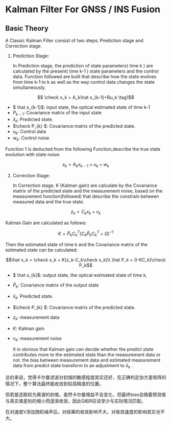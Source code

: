 # Kalman Filter For GNSS / INS Fusion

## Basic Theory

A Classic Kalman Filter consist of two steps: Prediction stage and Correction stage.

1. Prediction Stage:

   In Prediction stage, the prediction of state parameters( time k ) are calculated by the present( time k-1 ) state parameters and the control data. Function followed are built that describe how the state evolves from time k-1 to k as well as the way control data changes the state simultaneously.
  ```math
   \check x_k = A_k\hat x_{k-1}+Bu_k \tag1
  ```

   -   $ \hat x_{k-1}$: input state, the optical estimated state of time k-1
   -   $P_{k-1}$: Covariance matrix of the input state
   -   $\check x_k$:  Predicted state.
   -   $\check P_{k} $: Covariance matrix of the predicted state.
   -   $u_k$: Control data
   -   $w_k$: Control noise

   Function 1 is deducted from the following Function,describe the true state evolution with state noise:
   ```math
   x_k = A_kx_{k-1}+u_k+w_k
   ```
   
2. Correction Stage:

   In Correction stage, K (Kalman gain) are calculate by the Covariance matrix of the predicted state and the measurement noise, based on the measurement function(followed) that describe the constrain between measured data and the true state.
  ```math
   z_k = C_kx_k+v_k
   ```
   Kalman Gain are calculated as follows:
   ```math
   K = \check P_kC_k^T(C_k\check P_kC_k^T +Q)^{-1}
   ```
   Then the estimated state of time k and the Covariance matrix of the estimated state can be calculated:
   ```math
   \hat x_k = \check x_k + K(z_k-C_k\check x_k)\\
   \hat P_k = (I-KC_k)\check P_k
   ```
   

- $ \hat x_{k}$: output state, the optical estimated state of time k,

- $\hat P_{k}$: Covariance matrix of the output state

- $\check x_k$:  Predicted state.

- $\check P_{k} $: Covariance matrix of the predicted state.

- $z_k$: measurement data

- $K$: Kalman gain

- $v_k$: measurement noise

  It is obvious that Kalman gain can decide whether the predict state contributes more to the estimated state than the measurement data or not. the bias between measurement data and estimated measurement data from  predict state transform to an adjustment to $\check x_k$ .

总的来说，觉得卡尔曼滤波对初值的敏感程度其实还好，在正确判定协方差矩阵的情况下，整个算法最终能收敛到较高精度的位置。	

但若是选取较为离谱的初值，虽然卡尔曼增益不会变化，但最终bias会随着预测值与真实值差别的缩小而逐渐收敛。因此Q和R应该至少与实际情况匹配。

在对速度V添加随机噪声后，对结果的收敛影响不大，对收敛速度的影响其实也不大。
